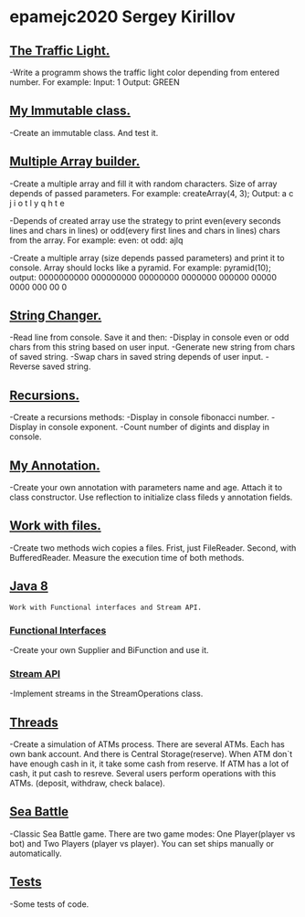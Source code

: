 # epamejc2020 Sergey Kirillov

## [The Traffic Light.]
   -Write a programm shows the traffic light color depending from entered number.
    For example:
        Input: 1
        Output: GREEN
## [My Immutable class.]
   -Create an immutable class. And test it.
## [Multiple Array builder.]
   -Create a multiple array and fill it with random characters. Size of array depends of passed parameters.
    For example:
        createArray(4, 3);
        Output: a c j
                i o t
                l y q
                h t e

   -Depends of created array use the strategy to print even(every seconds lines and chars in lines) or odd(every first lines and chars in lines) chars from the array.
    For example:
        even: ot
        odd: ajlq

   -Create a multiple array (size depends passed parameters) and print it to console. Array should locks like a pyramid.
   For example:
        pyramid(10);
        output: 0000000000
                000000000
                00000000
                0000000
                000000
                00000
                0000
                000
                00
                0
## [String Changer.]
   -Read line from console. Save it and then:
        -Display in console even or odd chars from this string based on user input.
        -Generate new string from chars of saved string.
        -Swap chars in saved string depends of user input.
        -Reverse saved string.
## [Recursions.]
   -Create a recursions methods:
        -Display in console fibonacci number.
        -Display in console exponent.
        -Count number of digints and display in console.
## [My Annotation.]
   -Create your own annotation with parameters name and age. Attach it to class constructor. Use reflection to initialize class fileds y annotation fields.
## [Work with files.]
   -Create two methods wich copies a files. Frist, just FileReader. Second, with BufferedReader. Measure the execution time of both methods.
## [Java 8]
    Work with Functional interfaces and Stream API.
### [Functional Interfaces]
   -Create your own Supplier and BiFunction and use it.
### [Stream API]
   -Implement streams in the StreamOperations class.
## [Threads]
   -Create a simulation of ATMs process. There are several ATMs. Each has own bank account. And there is Central Storage(reserve).
    When ATM don`t have enough cash in it, it take some cash from reserve. If ATM has a lot of cash, it put cash to resreve.
    Several users perform operations with this ATMs. (deposit, withdraw, check balace).
## [Sea Battle]
   -Classic Sea Battle game. There are two game modes: One Player(player vs bot) and Two Players (player vs player).
    You can set ships manually or automatically.
## [Tests]
   -Some tests of code.





[The Traffic Light.]:https://github.com/VLDRospuskov/epamejc2020/tree/Sergey_Kirillov_homeworks/com.epamejc.lessons/src/main/java/homeworks/homework1
[My Immutable class.]:https://github.com/VLDRospuskov/epamejc2020/tree/Sergey_Kirillov_homeworks/com.epamejc.lessons/src/main/java/homeworks/homework2
[Multiple Array builder.]:https://github.com/VLDRospuskov/epamejc2020/tree/Sergey_Kirillov_homeworks/com.epamejc.lessons/src/main/java/homeworks/homework3
[String Changer.]:https://github.com/VLDRospuskov/epamejc2020/tree/Sergey_Kirillov_homeworks/com.epamejc.lessons/src/main/java/homeworks/homework4
[Recursions.]:https://github.com/VLDRospuskov/epamejc2020/tree/Sergey_Kirillov_homeworks/com.epamejc.lessons/src/main/java/homeworks/homework5
[My Annotation.]:https://github.com/VLDRospuskov/epamejc2020/tree/Sergey_Kirillov_homeworks/com.epamejc.lessons/src/main/java/homeworks/homework6
[Work with files.]:https://github.com/VLDRospuskov/epamejc2020/tree/Sergey_Kirillov_homeworks/com.epamejc.lessons/src/main/java/homeworks/homework7
[Java 8]:https://github.com/VLDRospuskov/epamejc2020/tree/Sergey_Kirillov_homeworks/com.epamejc.lessons/src/main/java/homeworks/homework8
[Functional Interfaces]:https://github.com/VLDRospuskov/epamejc2020/tree/Sergey_Kirillov_homeworks/com.epamejc.lessons/src/main/java/homeworks/homework8/functional_interfaces
[Stream API]:https://github.com/VLDRospuskov/epamejc2020/tree/Sergey_Kirillov_homeworks/com.epamejc.lessons/src/main/java/homeworks/homework8/stream_operations
[Threads]:https://github.com/VLDRospuskov/epamejc2020/tree/Sergey_Kirillov_homeworks/com.epamejc.lessons/src/main/java/homeworks/homework9
[Sea Battle]:https://github.com/VLDRospuskov/epamejc2020/tree/Sergey_Kirillov_homeworks/com.epamejc.lessons/src/main/java/homeworks/sea_battle
[Tests]:https://github.com/VLDRospuskov/epamejc2020/tree/Sergey_Kirillov_homeworks/com.epamejc.lessons/src/test/java/homeworks